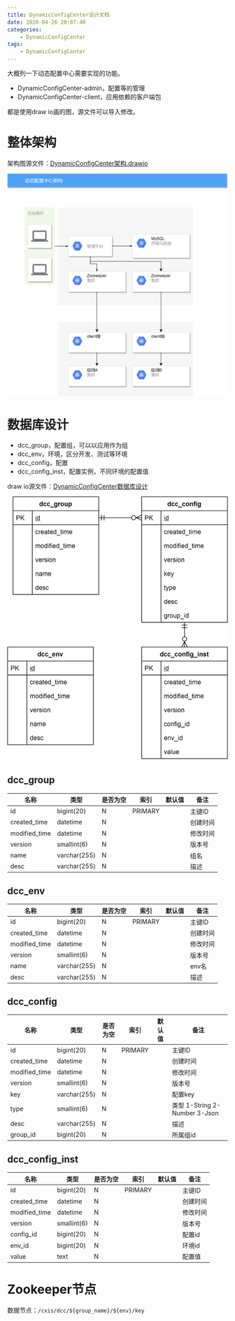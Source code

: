 ```yaml
---
title: DynamicConfigCenter设计文档
date: 2020-04-26 20:07:40
categories: 
	- DynamicConfigCenter
tags:
	- DynamicConfigCenter
---
```




大概列一下动态配置中心需要实现的功能。

<!--more-->

- DynamicConfigCenter-admin，配置等的管理
- DynamicConfigCenter-client，应用依赖的客户端包

都是使用draw io画的图，源文件可以导入修改。

# 整体架构

架构图源文件：[DynamicConfigCenter架构.drawio](DynamicConfigCenter架构.drawio)

![DynamicConfigCenter架构](./DynamicConfigCenter设计文档/DynamicConfigCenter架构.png)

# 数据库设计

- dcc_group，配置组，可以以应用作为组
- dcc_env，环境，区分开发、测试等环境
- dcc_config，配置
- dcc_config_inst，配置实例，不同环境的配置值

draw io源文件：[DynamicConfigCenter数据库设计](DynamicConfigCenter数据库设计.drawio)

![DynamicConfigCenter数据库设计](./DynamicConfigCenter设计文档/DynamicConfigCenter数据库设计.png)

## dcc_group

| 名称          | 类型         | 是否为空 | 索引    | 默认值 | 备注     |
| ------------- | ------------ | -------- | ------- | ------ | -------- |
| id            | bigint(20)   | N        | PRIMARY |        | 主键ID   |
| created_time  | datetime     | N        |         |        | 创建时间 |
| modified_time | datetime     | N        |         |        | 修改时间 |
| version       | smallint(6)  | N        |         |        | 版本号   |
| name          | varchar(255) | N        |         |        | 组名     |
| desc          | varchar(255) | N        |         |        | 描述     |

## dcc_env

| 名称          | 类型         | 是否为空 | 索引    | 默认值 | 备注     |
| ------------- | ------------ | -------- | ------- | ------ | -------- |
| id            | bigint(20)   | N        | PRIMARY |        | 主键ID   |
| created_time  | datetime     | N        |         |        | 创建时间 |
| modified_time | datetime     | N        |         |        | 修改时间 |
| version       | smallint(6)  | N        |         |        | 版本号   |
| name          | varchar(255) | N        |         |        | env名    |
| desc          | varchar(255) | N        |         |        | 描述     |

## dcc_config

| 名称          | 类型         | 是否为空 | 索引    | 默认值 | 备注                          |
| ------------- | ------------ | -------- | ------- | ------ | ----------------------------- |
| id            | bigint(20)   | N        | PRIMARY |        | 主键ID                        |
| created_time  | datetime     | N        |         |        | 创建时间                      |
| modified_time | datetime     | N        |         |        | 修改时间                      |
| version       | smallint(6)  | N        |         |        | 版本号                        |
| key           | varchar(255) | N        |         |        | 配置key                       |
| type          | smallint(6)  | N        |         |        | 类型 1-String 2-Number 3-Json |
| desc          | varchar(255) | N        |         |        | 描述                          |
| group_id      | bigint(20)   | N        |         |        | 所属组id                      |

## dcc_config_inst

| 名称          | 类型        | 是否为空 | 索引    | 默认值 | 备注     |
| ------------- | ----------- | -------- | ------- | ------ | -------- |
| id            | bigint(20)  | N        | PRIMARY |        | 主键ID   |
| created_time  | datetime    | N        |         |        | 创建时间 |
| modified_time | datetime    | N        |         |        | 修改时间 |
| version       | smallint(6) | N        |         |        | 版本号   |
| config_id     | bigint(20)  | N        |         |        | 配置id   |
| env_id        | bigint(20)  | N        |         |        | 环境id   |
| value         | text        | N        |         |        | 配置值   |

# Zookeeper节点

数据节点：`/cxis/dcc/${group_name}/${env}/key`